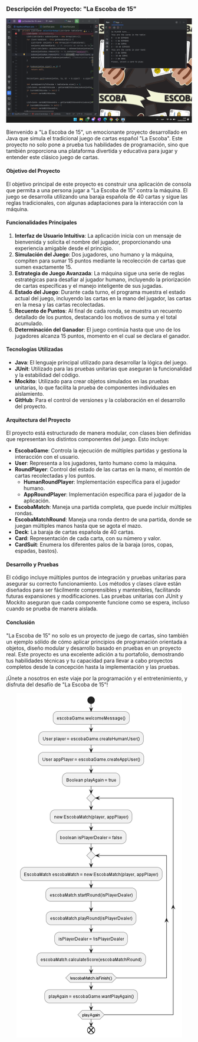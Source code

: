### Descripción del Proyecto: "La Escoba de 15"

<p align="center">
  <img src="docs/_images/Proyecto - La escoba de 15.png"/>
</p>

Bienvenido a "La Escoba de 15", un emocionante proyecto desarrollado en Java que simula el tradicional juego de cartas español "La Escoba". Este proyecto no solo pone a prueba tus habilidades de programación, sino que también proporciona una plataforma divertida y educativa para jugar y entender este clásico juego de cartas.

#### Objetivo del Proyecto
El objetivo principal de este proyecto es construir una aplicación de consola que permita a una persona jugar a "La Escoba de 15" contra la máquina. El juego se desarrolla utilizando una baraja española de 40 cartas y sigue las reglas tradicionales, con algunas adaptaciones para la interacción con la máquina.

#### Funcionalidades Principales

1. **Interfaz de Usuario Intuitiva**: La aplicación inicia con un mensaje de bienvenida y solicita el nombre del jugador, proporcionando una experiencia amigable desde el principio.
2. **Simulación del Juego**: Dos jugadores, uno humano y la máquina, compiten para sumar 15 puntos mediante la recolección de cartas que sumen exactamente 15.
3. **Estrategia de Juego Avanzada**: La máquina sigue una serie de reglas estratégicas para desafiar al jugador humano, incluyendo la priorización de cartas específicas y el manejo inteligente de sus jugadas.
4. **Estado del Juego**: Durante cada turno, el programa muestra el estado actual del juego, incluyendo las cartas en la mano del jugador, las cartas en la mesa y las cartas recolectadas.
5. **Recuento de Puntos**: Al final de cada ronda, se muestra un recuento detallado de los puntos, destacando los motivos de suma y el total acumulado.
6. **Determinación del Ganador**: El juego continúa hasta que uno de los jugadores alcanza 15 puntos, momento en el cual se declara el ganador.

#### Tecnologías Utilizadas

- **Java**: El lenguaje principal utilizado para desarrollar la lógica del juego.
- **JUnit**: Utilizado para las pruebas unitarias que aseguran la funcionalidad y la estabilidad del código.
- **Mockito**: Utilizado para crear objetos simulados en las pruebas unitarias, lo que facilita la prueba de componentes individuales en aislamiento.
- **GitHub**: Para el control de versiones y la colaboración en el desarrollo del proyecto.

#### Arquitectura del Proyecto

El proyecto está estructurado de manera modular, con clases bien definidas que representan los distintos componentes del juego. Esto incluye:

- **EscobaGame**: Controla la ejecución de múltiples partidas y gestiona la interacción con el usuario.
- **User**: Representa a los jugadores, tanto humano como la máquina.
- **RoundPlayer**: Control del estado de las cartas en la mano, el montón de cartas recolectadas y los puntos.
  - **HumanRoundPlayer**: Implementación específica para el jugador humano.
  - **AppRoundPlayer**: Implementación específica para el jugador de la aplicación.
- **EscobaMatch**: Maneja una partida completa, que puede incluir múltiples rondas.
- **EscobaMatchRound**: Maneja una ronda dentro de una partida, donde se juegan múltiples manos hasta que se agota el mazo.
- **Deck**: La baraja de cartas española de 40 cartas.
- **Card**: Representación de cada carta, con su número y valor.
- **CardSuit**: Enumera los diferentes palos de la baraja (oros, copas, espadas, bastos).

#### Desarrollo y Pruebas

El código incluye múltiples puntos de integración y pruebas unitarias para asegurar su correcto funcionamiento. Los métodos y clases clave están diseñados para ser fácilmente comprensibles y mantenibles, facilitando futuras expansiones y modificaciones. Las pruebas unitarias con JUnit y Mockito aseguran que cada componente funcione como se espera, incluso cuando se prueba de manera aislada.

#### Conclusión

"La Escoba de 15" no solo es un proyecto de juego de cartas, sino también un ejemplo sólido de cómo aplicar principios de programación orientada a objetos, diseño modular y desarrollo basado en pruebas en un proyecto real. Este proyecto es una excelente adición a tu portafolio, demostrando tus habilidades técnicas y tu capacidad para llevar a cabo proyectos completos desde la concepción hasta la implementación y las pruebas.

¡Únete a nosotros en este viaje por la programación y el entretenimiento, y disfruta del desafío de "La Escoba de 15"!

<p align="center">
  <img src="./docs/_images/img_1.png" alt="Diagrama"/>
</p>
